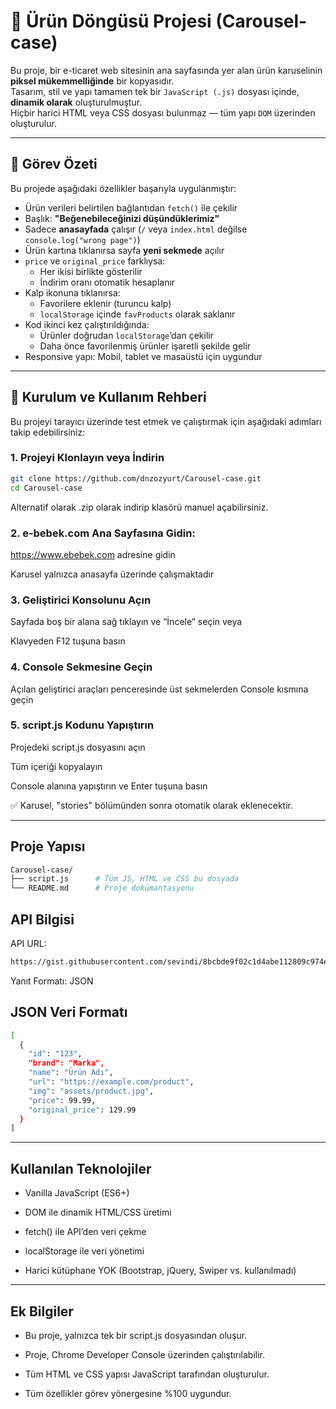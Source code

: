 # 🎠 Ürün Döngüsü Projesi (Carousel-case)

Bu proje, bir e-ticaret web sitesinin ana sayfasında yer alan ürün karuselinin **piksel mükemmelliğinde** bir kopyasıdır.  
Tasarım, stil ve yapı tamamen tek bir `JavaScript (.js)` dosyası içinde, **dinamik olarak** oluşturulmuştur.  
Hiçbir harici HTML veya CSS dosyası bulunmaz — tüm yapı `DOM` üzerinden oluşturulur.

---

## 📝 Görev Özeti

Bu projede aşağıdaki özellikler başarıyla uygulanmıştır:

- Ürün verileri belirtilen bağlantıdan `fetch()` ile çekilir
- Başlık: **"Beğenebileceğinizi düşündüklerimiz"**
- Sadece **anasayfada** çalışır (`/` veya `index.html` değilse `console.log("wrong page")`)
- Ürün kartına tıklanırsa sayfa **yeni sekmede** açılır
- `price` ve `original_price` farklıysa:
  - Her ikisi birlikte gösterilir
  - İndirim oranı otomatik hesaplanır
- Kalp ikonuna tıklanırsa:
  - Favorilere eklenir (turuncu kalp)
  - `localStorage` içinde `favProducts` olarak saklanır
- Kod ikinci kez çalıştırıldığında:
  - Ürünler doğrudan `localStorage`’dan çekilir
  - Daha önce favorilenmiş ürünler işaretli şekilde gelir
- Responsive yapı: Mobil, tablet ve masaüstü için uygundur

---

## 🚀 Kurulum ve Kullanım Rehberi

Bu projeyi tarayıcı üzerinde test etmek ve çalıştırmak için aşağıdaki adımları takip edebilirsiniz:

### 1. Projeyi Klonlayın veya İndirin

```bash
git clone https://github.com/dnzozyurt/Carousel-case.git
cd Carousel-case
```
Alternatif olarak .zip olarak indirip klasörü manuel açabilirsiniz.

### 2. e-bebek.com Ana Sayfasına Gidin:

https://www.ebebek.com adresine gidin

Karusel yalnızca anasayfa üzerinde çalışmaktadır

### 3. Geliştirici Konsolunu Açın
Sayfada boş bir alana sağ tıklayın ve “İncele” seçin
veya

Klavyeden F12 tuşuna basın

### 4. Console Sekmesine Geçin
Açılan geliştirici araçları penceresinde üst sekmelerden Console kısmına geçin

### 5. script.js Kodunu Yapıştırın
Projedeki script.js dosyasını açın

Tüm içeriği kopyalayın

Console alanına yapıştırın ve Enter tuşuna basın

✅ Karusel, "stories" bölümünden sonra otomatik olarak eklenecektir.

---

## Proje Yapısı

```bash
Carousel-case/
├── script.js      # Tüm JS, HTML ve CSS bu dosyada
└── README.md      # Proje dokümantasyonu
```
## API Bilgisi
API URL:
```bash
https://gist.githubusercontent.com/sevindi/8bcbde9f02c1d4abe112809c974e1f49/raw/9bf93b58df623a9b16f1db721cd0a7a539296cf0/products.json
```
Yanıt Formatı: JSON

## JSON Veri Formatı
```bash
[
  {
    "id": "123",
    "brand": "Marka",
    "name": "Ürün Adı",
    "url": "https://example.com/product",
    "img": "assets/product.jpg",
    "price": 99.99,
    "original_price": 129.99
  }
]
```

---

## Kullanılan Teknolojiler
- Vanilla JavaScript (ES6+)

- DOM ile dinamik HTML/CSS üretimi

- fetch() ile API’den veri çekme

- localStorage ile veri yönetimi

- Harici kütüphane YOK (Bootstrap, jQuery, Swiper vs. kullanılmadı)

---

## Ek Bilgiler
- Bu proje, yalnızca tek bir script.js dosyasından oluşur.

- Proje, Chrome Developer Console üzerinden çalıştırılabilir.

- Tüm HTML ve CSS yapısı JavaScript tarafından oluşturulur.

- Tüm özellikler görev yönergesine %100 uygundur.


